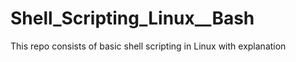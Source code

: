 # Shell_Scripting_Linux__Bash
This repo consists of basic shell scripting in Linux with explanation
